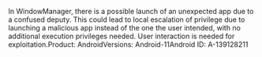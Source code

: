 In WindowManager, there is a possible launch of an unexpected app due to a confused deputy. This could lead to local escalation of privilege due to launching a malicious app instead of the one the user intended, with no additional execution privileges needed. User interaction is needed for exploitation.Product: AndroidVersions: Android-11Android ID: A-139128211